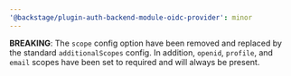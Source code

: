 ```yaml
---
'@backstage/plugin-auth-backend-module-oidc-provider': minor
---
```


**BREAKING**: The `scope` config option have been removed and replaced by the standard `additionalScopes` config. In addition, `openid`, `profile`, and `email` scopes have been set to required and will always be present.
